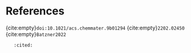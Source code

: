 # References

{cite:empty}`doi:10.1021/acs.chemmater.9b01294`
{cite:empty}`2202.02450`
{cite:empty}`Batzner2022`

```{bibliography}
   :cited:
```
